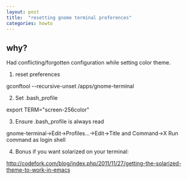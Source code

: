 ```yaml
---
layout: post
title:  "resetting gnome terminal preferences"
categories: howto
---
```


why?
----

Had conflicting/forgotten configuration while setting color theme.


1. reset preferences

gconftool --recursive-unset /apps/gnome-terminal

2. Set .bash_profile

export TERM="screen-256color"

3. Ensure .bash_profile is always read

gnome-terminal->Edit->Profiles...->Edit->Title and Command->X Run command as login shell

4. Bonus if you want solarized on your terminal:

http://codefork.com/blog/index.php/2011/11/27/getting-the-solarized-theme-to-work-in-emacs

